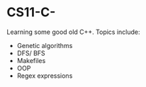 # CS11-C-
Learning some good old C++. Topics include:

- Genetic algorithms
- DFS/ BFS
- Makefiles
- OOP
- Regex expressions

